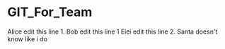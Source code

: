 # GIT_For_Team
Alice edit this line 1.
Bob edit this line 1
Eiei edit this line 2.
Santa doesn't know like i do